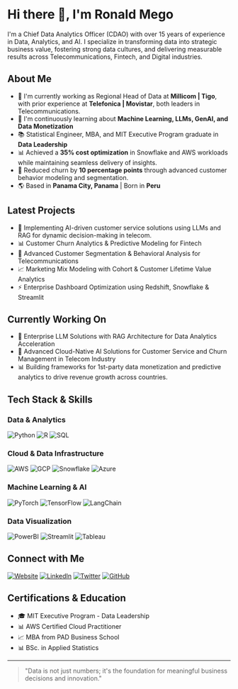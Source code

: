 # Hi there 👋, I'm Ronald Mego

I'm a Chief Data Analytics Officer (CDAO) with over 15 years of experience in Data, Analytics, and AI. I specialize in transforming data into strategic business value, fostering strong data cultures, and delivering measurable results across Telecommunications, Fintech, and Digital industries.

## About Me
- 🔭 I'm currently working as Regional Head of Data at **Millicom | Tigo**, with prior experience at **Telefonica | Movistar**, both leaders in Telecommunications.
- 🌱 I'm continuously learning about **Machine Learning, LLMs, GenAI, and Data Monetization**
- 📚 Statistical Engineer, MBA, and MIT Executive Program graduate in **Data Leadership**
- 📊 Achieved a **35% cost optimization** in Snowflake and AWS workloads while maintaining seamless delivery of insights.
- 🎯 Reduced churn by **10 percentage points** through advanced customer behavior modeling and segmentation.
- 🌎 Based in **Panama City, Panama** | Born in **Peru**

## Latest Projects
- 🤖 Implementing AI-driven customer service solutions using LLMs and RAG for dynamic decision-making in telecom.
- 📊 Customer Churn Analytics & Predictive Modeling for Fintech
- 🎯 Advanced Customer Segmentation & Behavioral Analysis for Telecommunications
- 📈 Marketing Mix Modeling with Cohort & Customer Lifetime Value Analytics
- ⚡ Enterprise Dashboard Optimization using Redshift, Snowflake & Streamlit

## Currently Working On
- 🤖 Enterprise LLM Solutions with RAG Architecture for Data Analytics Acceleration
- 🌟 Advanced Cloud-Native AI Solutions for Customer Service and Churn Management in Telecom Industry
- 📊 Building frameworks for 1st-party data monetization and predictive analytics to drive revenue growth across countries.

## Tech Stack & Skills
### Data & Analytics
![Python](https://img.shields.io/badge/Python-3776AB?style=flat&logo=python&logoColor=white)
![R](https://img.shields.io/badge/R-276DC3?style=flat&logo=r&logoColor=white)
![SQL](https://img.shields.io/badge/SQL-025E8C?style=flat&logo=amazon-dynamodb&logoColor=white)

### Cloud & Data Infrastructure
![AWS](https://img.shields.io/badge/AWS-232F3E?style=flat&logo=amazon-aws&logoColor=white)
![GCP](https://img.shields.io/badge/Google_Cloud-4285F4?style=flat&logo=google-cloud&logoColor=white)
![Snowflake](https://img.shields.io/badge/Snowflake-29B5E8?style=flat&logo=snowflake&logoColor=white)
![Azure](https://img.shields.io/badge/Azure-0089D6?style=flat&logo=microsoft-azure&logoColor=white)

### Machine Learning & AI
![PyTorch](https://img.shields.io/badge/PyTorch-EE4C2C?style=flat&logo=pytorch&logoColor=white)
![TensorFlow](https://img.shields.io/badge/TensorFlow-FF6F00?style=flat&logo=tensorflow&logoColor=white)
![LangChain](https://img.shields.io/badge/LangChain-121D33?style=flat&logo=chainlink&logoColor=white)

### Data Visualization
![PowerBI](https://img.shields.io/badge/PowerBI-F2C811?style=flat&logo=power-bi&logoColor=black)
![Streamlit](https://img.shields.io/badge/Streamlit-FF4B4B?style=flat&logo=streamlit&logoColor=white)
![Tableau](https://img.shields.io/badge/Tableau-E97627?style=flat&logo=tableau&logoColor=white)

## Connect with Me
[![Website](https://img.shields.io/badge/Website-4285F4?style=flat&logo=google-chrome&logoColor=white)](https://ronaldmego.github.io/)
[![LinkedIn](https://img.shields.io/badge/LinkedIn-0077B5?style=flat&logo=linkedin&logoColor=white)](https://www.linkedin.com/in/ronaldmego/)
[![Twitter](https://img.shields.io/badge/Twitter-1DA1F2?style=flat&logo=twitter&logoColor=white)](https://x.com/MGOData)
[![GitHub](https://img.shields.io/badge/GitHub-181717?style=flat&logo=github&logoColor=white)](https://github.com/ronaldmego/)

## Certifications & Education
- 🎓 MIT Executive Program - Data Leadership
- 📊 AWS Certified Cloud Practitioner
- 📈 MBA from PAD Business School
- 📊 BSc. in Applied Statistics

---

> "Data is not just numbers; it's the foundation for meaningful business decisions and innovation."
